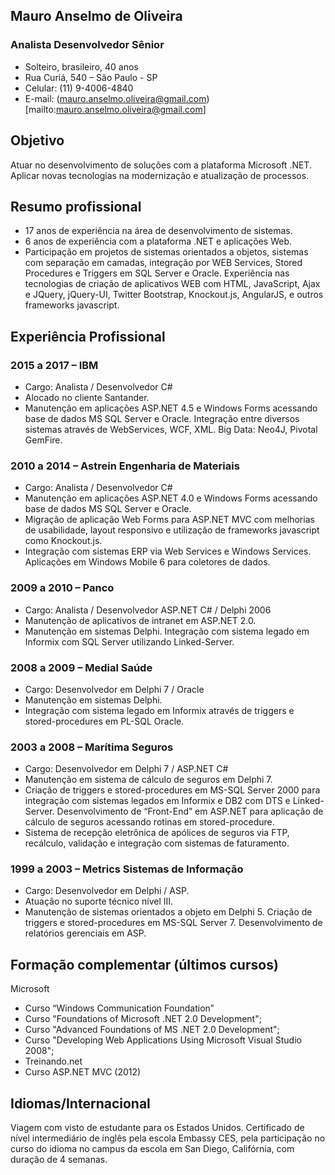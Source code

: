 ## Mauro Anselmo de Oliveira

### Analista Desenvolvedor Sênior

- Solteiro, brasileiro, 40 anos
- Rua Curiá, 540 – São Paulo - SP
- Celular: (11) 9-4006-4840
- E-mail:  (mauro.anselmo.oliveira@gmail.com)[mailto:mauro.anselmo.oliveira@gmail.com]

## Objetivo

Atuar no desenvolvimento de soluções com a plataforma Microsoft .NET. Aplicar novas tecnologias na modernização e atualização de processos.

## Resumo profissional

- 17 anos de experiência na área de desenvolvimento de sistemas.
- 6 anos de experiência com a plataforma .NET e aplicações Web.
- Participação em projetos de sistemas orientados a objetos, sistemas com separação em camadas, integração por WEB Services, Stored Procedures e Triggers em SQL Server e Oracle. Experiência nas tecnologias de criação de aplicativos WEB com HTML, JavaScript, Ajax e JQuery, jQuery-UI, Twitter Bootstrap, Knockout.js, AngularJS, e outros frameworks javascript.

## Experiência Profissional

### 2015 a 2017 – IBM

- Cargo: Analista / Desenvolvedor C#
- Alocado no cliente Santander.
- Manutenção em aplicações ASP.NET 4.5 e Windows Forms acessando base de dados MS SQL Server e Oracle. Integração entre diversos sistemas através de WebServices, WCF, XML. Big Data: Neo4J, Pivotal GemFire.

### 2010 a 2014 – Astrein Engenharia de Materiais

- Cargo: Analista / Desenvolvedor C#
- Manutenção em aplicações ASP.NET 4.0 e Windows Forms acessando base de dados MS SQL Server e Oracle.
- Migração de aplicação Web Forms para ASP.NET MVC com melhorias de usabilidade, layout responsivo e utilização de frameworks javascript como Knockout.js.
- Integração com sistemas ERP via Web Services e Windows Services. Aplicações em Windows Mobile 6 para coletores de dados.

### 2009 a 2010 – Panco

- Cargo: Analista / Desenvolvedor ASP.NET C# / Delphi 2006
- Manutenção de aplicativos de intranet em ASP.NET 2.0.
- Manutenção em sistemas Delphi. Integração com sistema legado em Informix com SQL Server utilizando Linked-Server.
    
### 2008 a 2009 – Medial Saúde

- Cargo: Desenvolvedor em Delphi 7 / Oracle
- Manutenção em sistemas Delphi.
- Integração com sistema legado em Informix através de triggers e stored-procedures em PL-SQL Oracle.

### 2003 a 2008 – Marítima Seguros

- Cargo: Desenvolvedor em Delphi 7 / ASP.NET C#
- Manutenção em sistema de cálculo de seguros em Delphi 7.
- Criação de triggers e stored-procedures em MS-SQL Server 2000 para integração com sistemas legados em Informix e DB2 com DTS e Linked-Server. Desenvolvimento de “Front-End” em ASP.NET para aplicação de cálculo de seguros acessando rotinas em stored-procedure.
- Sistema de recepção eletrônica de apólices de seguros via FTP, recálculo, validação e integração com sistemas de faturamento.

### 1999 a 2003 – Metrics Sistemas de Informação

- Cargo: Desenvolvedor em Delphi / ASP.
- Atuação no suporte técnico nível III.
- Manutenção de sistemas orientados a objeto em Delphi 5. Criação de triggers e stored-procedures em MS-SQL Server 7. Desenvolvimento de relatórios gerenciais em ASP.

## Formação complementar (últimos cursos)

Microsoft

- Curso “Windows Communication Foundation”
- Curso "Foundations of Microsoft .NET 2.0 Development";
- Curso "Advanced Foundations of MS .NET 2.0 Development";
- Curso "Developing Web Applications Using Microsoft Visual Studio 2008";
- Treinando.net
- Curso ASP.NET MVC (2012)

## Idiomas/Internacional

Viagem com visto de estudante para os Estados Unidos.
Certificado de nível intermediário de inglês pela escola Embassy CES, pela participação no curso do idioma no campus da escola em San Diego, Califórnia, com duração de 4 semanas.

